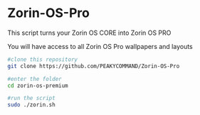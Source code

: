 # Zorin-OS-Pro
This script turns your Zorin OS CORE into Zorin OS PRO

You will have access to all Zorin OS Pro wallpapers and layouts
```bash
#clone this repository
git clone https://github.com/PEAKYCOMMAND/Zorin-OS-Pro

#enter the folder
cd zorin-os-premium

#run the script
sudo ./zorin.sh



```
